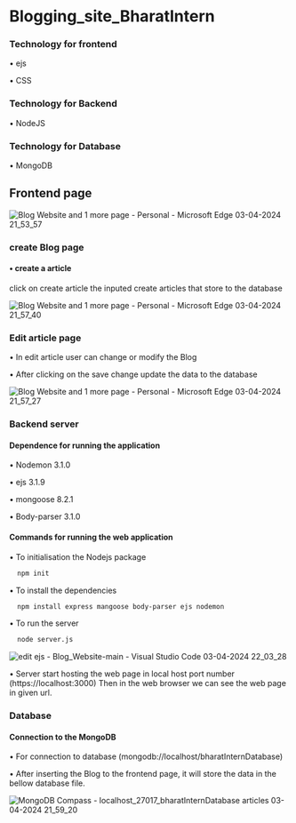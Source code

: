
# Blogging_site_BharatIntern

### Technology for frontend
•	ejs

•	CSS

### Technology for Backend

•	NodeJS

### Technology for Database

•	MongoDB

## Frontend page

![Blog Website and 1 more page - Personal - Microsoft​ Edge 03-04-2024 21_53_57](https://github.com/chandrasekharjena-ui/Blogging_site_BharatIntern/assets/72114961/a7b59baa-a023-45e1-957f-67bc50c97d72)

### create Blog page

#### •	create a article

click on create article the inputed create articles that store to the database

![Blog Website and 1 more page - Personal - Microsoft​ Edge 03-04-2024 21_57_40](https://github.com/chandrasekharjena-ui/Blogging_site_BharatIntern/assets/72114961/3f79d671-83d6-4333-823d-342a39c4f736)


### Edit article page

•	In edit article user can change or modify the Blog

•	After clicking on the save change update the data to the database

![Blog Website and 1 more page - Personal - Microsoft​ Edge 03-04-2024 21_57_27](https://github.com/chandrasekharjena-ui/Blogging_site_BharatIntern/assets/72114961/08c76959-c1fa-44d5-895f-b8034e80669a)

### Backend server
#### Dependence for running the application 

•	Nodemon 3.1.0

•	ejs 3.1.9

•	mongoose 8.2.1

•	Body-parser 3.1.0

#### Commands for running the web application
•	To initialisation the Nodejs package
```bash
  npm init
```
•	To install the dependencies
```bash
  npm install express mangoose body-parser ejs nodemon
```
•	To run the server 
```bash
  node server.js
```
![edit ejs - Blog_Website-main - Visual Studio Code 03-04-2024 22_03_28](https://github.com/chandrasekharjena-ui/Blogging_site_BharatIntern/assets/72114961/3ea70d17-0ff0-42bd-b364-e116914e77cf)


•	Server start hosting the web page in local host port number (https://localhost:3000) Then in the web browser we can see the web page in given url.

### Database
#### Connection to the MongoDB
•	For connection to database (mongodb://localhost/bharatInternDatabase)

•	After inserting the Blog to the frontend page, it will store the data in the bellow database file.

![MongoDB Compass - localhost_27017_bharatInternDatabase articles 03-04-2024 21_59_20](https://github.com/chandrasekharjena-ui/Blogging_site_BharatIntern/assets/72114961/8bfbe7c2-270e-4d1e-8666-d6a483428c10)
